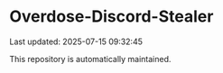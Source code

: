 # Overdose-Discord-Stealer

Last updated: 2025-07-15 09:32:45

This repository is automatically maintained.
